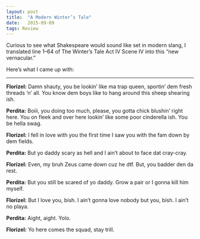 ```yaml
---
layout:	post
title:	"A Modern Winter’s Tale"
date:	2015-09-09
tags: Review
---
```


Curious to see what Shakespeare would sound like set in modern slang, I translated line 1–64 of The Winter’s Tale Act IV Scene IV into this “new vernacular.”

Here’s what I came up with:

---

**Florizel:** Damn shauty, you be lookin’ like ma trap queen, sportin’ dem fresh threads ’n’ all. You know dem boys like to hang around this sheep shearing ish.

**Perdita:** Boiii, you doing too much, please, you gotta chick blushin’ right here. You on fleek and over here lookin’ like some poor cinderella ish. You be hella swag.

**Florizel:** I fell in love with you the first time I saw you with the fam down by dem fields.

**Perdita:** But yo daddy scary as hell and I ain’t about to face dat cray-cray.

**Florizel:** Even, my bruh Zeus came down cuz he dtf. But, you badder den da rest.

**Perdita:** But you still be scared of yo daddy. Grow a pair or I gonna kill him myself.

**Florizel:** But I love you, bish. I ain’t gonna love nobody but you, bish. I ain’t no playa.

**Perdita:** Aight, aight. Yolo.

**Florizel:** Yo here comes the squad, stay trill.